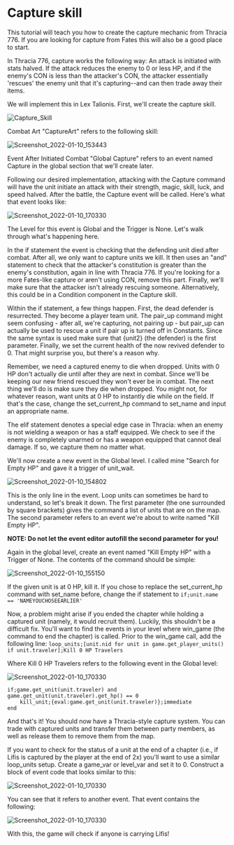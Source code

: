 # Capture skill

This tutorial will teach you how to create the capture mechanic from Thracia 776. If you are looking for capture from Fates this will also be a good place to start.

In Thracia 776, capture works the following way: An attack is initiated with stats halved. If the attack reduces the enemy to 0 or less HP, and if the enemy's CON is less than the attacker's CON, the attacker essentially 'rescues' the enemy unit that it's capturing--and can then trade away their items.

We will implement this in Lex Talionis. First, we'll create the capture skill.

![Capture_Skill](./images/Capture/capture_skill.png)

Combat Art "CaptureArt" refers to the following skill:

![Screenshot_2022-01-10_153443](./images/Capture/capture_art.png)

Event After Initiated Combat "Global Capture" refers to an event named Capture in the global section that we'll create later.

Following our desired implementation, attacking with the Capture command will have the unit initiate an attack with their strength, magic, skill, luck, and speed halved. After the battle, the Capture event will be called. Here's what that event looks like:

![Screenshot_2022-01-10_170330](./images/Capture/CreatingCapture1.png)

The Level for this event is Global and the Trigger is None. Let's walk through what's happening here.

In the if statement the event is checking that the defending unit died after combat. After all, we only want to capture units we kill. It then uses an "and" statement to check that the attacker's constitution is greater than the enemy's constitution, again in line with Thracia 776. If you're looking for a more Fates-like capture or aren't using CON, remove this part. Finally, we'll make sure that the attacker isn't already rescuing someone. Alternatively, this could be in a Condition component in the Capture skill.

Within the if statement, a few things happen. First, the dead defender is resurrected. They become a player team unit. The pair_up command might seem confusing - after all, we're capturing, not pairing up - but pair_up can actually be used to rescue a unit if pair up is turned off in Constants. Since the same syntax is used make sure that {unit2} (the defender) is the first parameter. Finally, we set the current health of the now revived defender to 0. That might surprise you, but there's a reason why.

Remember, we need a captured enemy to die when dropped. Units with 0 HP don't actually die until after they are next in combat. Since we'll be keeping our new friend rescued they won't ever be in combat. The next thing we'll do is make sure they die when dropped. You might not, for whatever reason, want units at 0 HP to instantly die while on the field. If that's the case, change the set_current_hp command to set_name and input an appropriate name.

The elif statement denotes a special edge case in Thracia: when an enemy is not wielding a weapon or has a staff equipped. We check to see if the enemy is completely unarmed or has a weapon equipped that cannot deal damage. If so, we capture them no matter what.

We'll now create a new event in the Global level. I called mine "Search for Empty HP" and gave it a trigger of unit_wait.

![Screenshot_2022-01-10_154802](./images/Capture/CreatingCapture2.png)

This is the only line in the event. Loop units can sometimes be hard to understand, so let's break it down. The first parameter (the one surrounded by square brackets) gives the command a list of units that are on the map. The second parameter refers to an event we're about to write named "Kill Empty HP".

**NOTE: Do not let the event editor autofill the second parameter for you!**

Again in the global level, create an event named "Kill Empty HP" with a Trigger of None. The contents of the command should be simple:

![Screenshot_2022-01-10_155150](./images/Capture/CreatingCapture3.png)

If the given unit is at 0 HP, kill it. If you chose to replace the set_current_hp command with set_name before, change the if statement to
`if;unit.name == 'NAMEYOUCHOSEEARLIER'`

Now, a problem might arise if you ended the chapter while holding a captured unit (namely, it would recruit them). Luckily, this shouldn't be a difficult fix. You'll want to find the events in your level where win_game (the command to end the chapter) is called. Prior to the win_game call, add the following line:
`loop_units;[unit.nid for unit in game.get_player_units() if unit.traveler];Kill 0 HP Travelers`

Where Kill 0 HP Travelers refers to the following event in the Global level:

![Screenshot_2022-01-10_170330](./images/Capture/kill_event.png)
~~~
if;game.get_unit(unit.traveler) and game.get_unit(unit.traveler).get_hp() == 0
    kill_unit;{eval:game.get_unit(unit.traveler)};immediate
end
~~~

And that's it! You should now have a Thracia-style capture system. You can trade with captured units and transfer them between party members, as well as release them to remove them from the map.

If you want to check for the status of a unit at the end of a chapter (i.e., if Lifis is captured by the player at the end of 2x) you'll want to use a similar loop_units setup. Create a game_var or level_var and set it to 0. Construct a block of event code that looks similar to this:

![Screenshot_2022-01-10_170330](./images/Capture/CreatingCapture4.png)

You can see that it refers to another event. That event contains the following:

![Screenshot_2022-01-10_170330](./images/Capture/CreatingCapture5.png)

With this, the game will check if anyone is carrying Lifis!